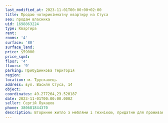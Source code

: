 ```yaml
---
last_modified_at: 2023-11-01T00:00:00+02:00
title: Продаю чотирикімнатну квартиру на Стуса
seo: продам власника
uid: 1698863224
type: Квартира
rent:
rooms: '4'
surface: '80'
surface_land:
price: $59000
price_sqmt:
floor: '4'
floors: '9'
parking: Прибудинкова територія
region:
location: м. Трускавець
address: вул. Василя Стуса, 14
object:
coordinates: 49.277264,23.520187
date: 2023-11-01T00:00:00.000Z
seller: Сергій Лукашов
phone: 380681844370
description: Вторинне житло з меблями і технікою, придатне для проживання
---
```

